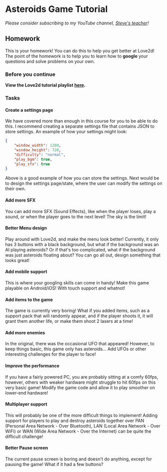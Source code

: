 # Asteroids Game Tutorial

*Please consider subscribing to my YouTube channel, [Steve's teacher](https://www.youtube.com/stevesteacher)!*

## Homework

This is your homework! You can do this to help you get better at Love2d! The point of the homework is to help you to learn how to **google** your questions and solve problems on your own.

### Before you continue

**View the Love2d tutorial playlist [here](https://youtube.com/playlist?list=PLYBJzqz8zpWYip5ZkTMQiOkqya9Iiefm9).**

### Tasks

#### Create a settings page

We have covered more than enough in this course for you to be able to do this. I recommend creating a separate settings file that contains JSON to store settings. An example of how your settings might look:

```JSON
{
    "window_width": 1280,
    "window_height": 720,
    "difficulty": "normal",
    "play_bgm": true,
    "play_sfx": true
}
```

Above is a good example of how you can store the settings. Next would be to design the settings page/state, where the user can modify the settings on their own.

#### Add more SFX

You can add more SFX (Sound Effects), like when the player loses, play a sound, or when the player goes to the next level! The sky is the limit!

#### Better Menu design

Play around with Love2d, and make the menu look better! Currently, it only has 3 buttons with a black background, but what if the background was an AI playing asteroids? Or if that's too complicated, what if the background was just asteroids floating about? You can go all out, design something that looks great!

#### Add mobile support

This is where your googling skills can come in handy! Make this game playable on Android/iOS! With touch support and whatnot!

#### Add items to the game

The game is currently very boring! What if you added items, such as a support pack that will randomly appear, and if the player shoots it, it will grant them another life, or make them shoot 2 lasers at a time!

#### Add more enemies

In the original, there was the occasional UFO that appeared! However, to keep things basic, this game only has asteroids... Add UFOs or other interesting challenges for the player to face!

#### Improve the performance

If you have a fairly powered PC, you are probably sitting at a comfy 60fps, however, others with weaker hardware might struggle to hit 60fps on this very basic game! Modify the game code and allow it to play smoother on lower-end hardware!

#### Multiplayer support

This will probably be one of the more difficult things to implement! Adding support for players to play and destroy asteroids together over PAN (Personal Area Network - Over Bluetooth), LAN (Local Area Network - Over WiFi) or WAN (Wide Area Network - Over the Internet) can be quite the difficult challenge!

#### Better Pause screen

The current pause screen is boring and doesn't do anything, except for pausing the game! What if it had a few buttons?